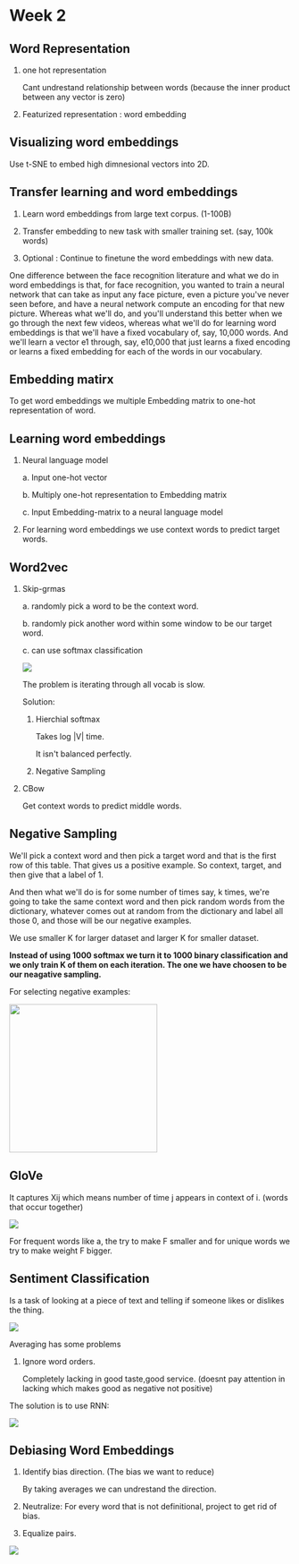 # Week 2

## Word Representation

1. one hot representation
   
   Cant undrestand relationship between words (because the inner product between any vector is zero)

2. Featurized representation : word embedding

## Visualizing word embeddings

Use t-SNE to embed high dimnesional vectors into 2D.

## Transfer learning and word embeddings

1. Learn word embeddings from large text corpus. (1-100B)

2. Transfer embedding to new task with smaller training set. (say, 100k words)

3. Optional : Continue to finetune the word embeddings with new data.

One difference between the face recognition literature and what we do in word embeddings is that, for face recognition, you wanted to train a neural network that can take as input any face picture, even a picture you've never seen before, and have a neural network compute an encoding for that new picture. Whereas what we'll do, and you'll understand this better when we go through the next few videos, whereas what we'll do for learning word embeddings is that we'll have a fixed vocabulary of, say, 10,000 words. And we'll learn a vector e1 through, say, e10,000 that just learns a fixed encoding or learns a fixed embedding for each of the words in our vocabulary.

## Embedding matirx

To get word embeddings we multiple Embedding matrix to one-hot representation of word.

## Learning word embeddings

1. Neural language model
   
   a. Input one-hot vector
   
   b. Multiply one-hot representation to Embedding matrix
   
   c. Input Embedding-matrix to a neural language model 

2. For learning word embeddings we use context words to predict target words.

## Word2vec

1. Skip-grmas
   
   a. randomly pick a word to be the context word. 
   
   b. randomly pick another word within some window to be our target word.
   
   c. can use softmax classification
   
   ![](/Users/rojina/Desktop/ai/AI-courses/DeepLearningSpecialization/Sequence%20Models/pictures/softmax.png)
   
   The problem is iterating through all vocab is slow.
   
   Solution:
   
   1. Hierchial softmax 
      
      Takes log |V| time.
      
      It isn't balanced perfectly.
   
   2. Negative Sampling

2. CBow
   
   Get context words to predict middle words.

## Negative Sampling

We'll pick a context word and then pick a target word and that is the first row of this table. That gives us a positive example. So context, target, and then give that a label of 1. 

And then what we'll do is for some number of times say, k times, we're going to take the same context word and then pick random words from the dictionary, whatever comes out at random from the dictionary and label all those 0, and those will be our negative examples.

We use smaller K for larger dataset and larger K for smaller dataset.

**Instead of using 1000 softmax we turn it to 1000 binary classification and we only train K of them on each iteration. The one we have choosen to be our neagative sampling.**

For selecting negative examples:

<img src="file:///Users/rojina/Desktop/ai/AI-courses/DeepLearningSpecialization/Sequence%20Models/pictures/negative-sampling.png" title="" alt="" width="265">

## GloVe

It captures Xij which means number of time j appears in context of i. (words that occur together)

![](/Users/rojina/Desktop/ai/AI-courses/DeepLearningSpecialization/Sequence%20Models/pictures/glove.png)

For frequent words like a, the try to make F smaller and for unique words we try to make weight F bigger.

## Sentiment Classification

Is a task of looking at a piece of text and telling if someone likes or dislikes the thing.

![](/Users/rojina/Desktop/ai/AI-courses/DeepLearningSpecialization/Sequence%20Models/pictures/Sentiment-anlysis.png)

Averaging has some problems

1. Ignore word orders.
   
   Completely lacking in good taste,good service. (doesnt pay attention in lacking which makes good as negative not positive)

The solution is to use RNN:

![](/Users/rojina/Desktop/ai/AI-courses/DeepLearningSpecialization/Sequence%20Models/pictures/S-a-RNN.png)

## Debiasing Word Embeddings

1. Identify bias direction. (The bias we want to reduce)
   
   By taking averages we can undrestand the direction.

2. Neutralize: For every word that is not definitional, project to get rid of bias.

3. Equalize pairs.

![](/Users/rojina/Desktop/ai/AI-courses/DeepLearningSpecialization/Sequence%20Models/pictures/bias.png)
